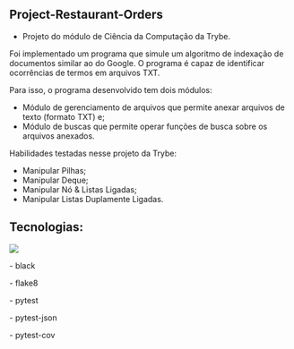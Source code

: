 ## Project-Restaurant-Orders

- Projeto do módulo de Ciência da Computação da Trybe.

Foi implementado um programa que simule um algoritmo de indexação de documentos similar ao do Google. O programa é capaz de identificar ocorrências de termos em arquivos TXT.

Para isso, o programa desenvolvido tem dois módulos:
- Módulo de gerenciamento de arquivos que permite anexar arquivos de texto (formato TXT) e;
- Módulo de buscas que permite operar funções de busca sobre os arquivos anexados.

Habilidades testadas nesse projeto da Trybe:
- Manipular Pilhas;
- Manipular Deque;
- Manipular Nó & Listas Ligadas;
- Manipular Listas Duplamente Ligadas.


## Tecnologias:
<img src='https://img.shields.io/badge/Python-14354C?style=for-the-badge&logo=python&logoColor=white'/>
<p>- black</p>
<p>- flake8</p>
<p>- pytest</p>
<p>- pytest-json</p>
<p>- pytest-cov</p>
